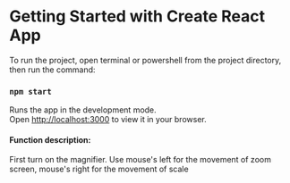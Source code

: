 # Getting Started with Create React App

To run the project, open terminal or powershell from the project directory, then run the command:

### `npm start`

Runs the app in the development mode.\
Open [http://localhost:3000](http://localhost:3000) to view it in your browser.

#### Function description:

First turn on the magnifier. Use mouse's left for the movement of zoom screen, mouse's right for the movement of scale
